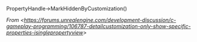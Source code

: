 PropertyHandle-&gt;MarkHiddenByCustomization()

_From &lt;<https://forums.unrealengine.com/development-discussion/c-gameplay-programming/106787-detailcustomization-only-show-specific-properties-isinglepropertyview>&gt;_
